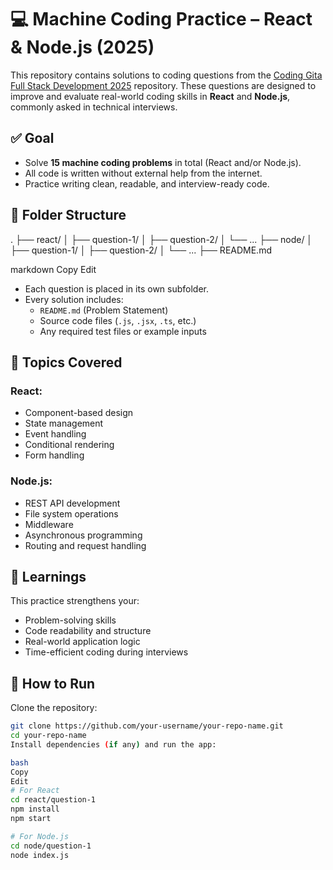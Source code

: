 # 💻 Machine Coding Practice – React & Node.js (2025)

This repository contains solutions to  coding questions from the [Coding Gita Full Stack Development 2025](https://github.com/codinggita/full_stack_development_2025/tree/main/interview/machine_coding) repository. These questions are designed to improve and evaluate real-world coding skills in **React** and **Node.js**, commonly asked in technical interviews.

## ✅ Goal

- Solve **15 machine coding problems** in total (React and/or Node.js).
- All code is written without external help from the internet.
- Practice writing clean, readable, and interview-ready code.

## 📁 Folder Structure

. ├── react/ │ ├── question-1/ │ ├── question-2/ │ └── ... ├── node/ │ ├── question-1/ │ ├── question-2/ │ └── ... ├── README.md

markdown
Copy
Edit

- Each question is placed in its own subfolder.
- Every solution includes:
  - `README.md` (Problem Statement)
  - Source code files (`.js`, `.jsx`, `.ts`, etc.)
  - Any required test files or example inputs

## 📌 Topics Covered

### React:
- Component-based design
- State management
- Event handling
- Conditional rendering
- Form handling

### Node.js:
- REST API development
- File system operations
- Middleware
- Asynchronous programming
- Routing and request handling

## 🧠 Learnings

This practice strengthens your:
- Problem-solving skills
- Code readability and structure
- Real-world application logic
- Time-efficient coding during interviews

## 🚀 How to Run

Clone the repository:

```bash
git clone https://github.com/your-username/your-repo-name.git
cd your-repo-name
Install dependencies (if any) and run the app:

bash
Copy
Edit
# For React
cd react/question-1
npm install
npm start

# For Node.js
cd node/question-1
node index.js
